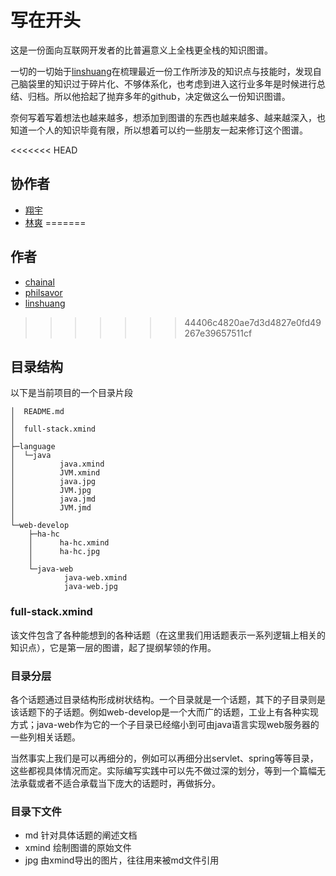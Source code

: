 # 写在开头
这是一份面向互联网开发者的比普遍意义上全栈更全栈的知识图谱。

一切的一切始于[linshuang](https://github.com/linshuang)在梳理最近一份工作所涉及的知识点与技能时，发现自己脑袋里的知识过于碎片化、不够体系化，也考虑到进入这行业多年是时候进行总结、归档。所以他拾起了抛弃多年的github，决定做这么一份知识图谱。

奈何写着写着想法也越来越多，想添加到图谱的东西也越来越多、越来越深入，也知道一个人的知识毕竟有限，所以想着可以约一些朋友一起来修订这个图谱。

<<<<<<< HEAD
## 协作者
- [翔宇](https://github.com/philsavor)
- [林爽](https://github.com/linshuang)
=======
## 作者
- [chainal](https://github.com/chainal)
- [philsavor](https://github.com/philsavor)
- [linshuang](https://github.com/linshuang)
>>>>>>> 44406c4820ae7d3d4827e0fd49267e39657511cf

## 目录结构
以下是当前项目的一个目录片段
```
│  README.md
│
│  full-stack.xmind
│
├─language
│  └─java
│          java.xmind
│          JVM.xmind
│          java.jpg
│          JVM.jpg
│          java.jmd
│          JVM.jmd
│
└─web-develop
    ├─ha-hc
    │      ha-hc.xmind
    │      ha-hc.jpg
    │
    └─java-web
            java-web.xmind
            java-web.jpg
```

### full-stack.xmind
该文件包含了各种能想到的各种话题（在这里我们用话题表示一系列逻辑上相关的知识点），它是第一层的图谱，起了提纲挈领的作用。

### 目录分层
各个话题通过目录结构形成树状结构。一个目录就是一个话题，其下的子目录则是该话题下的子话题。例如web-develop是一个大而广的话题，工业上有各种实现方式；java-web作为它的一个子目录已经缩小到可由java语言实现web服务器的一些列相关话题。

当然事实上我们是可以再细分的，例如可以再细分出servlet、spring等等目录，这些都视具体情况而定。实际编写实践中可以先不做过深的划分，等到一个篇幅无法承载或者不适合承载当下庞大的话题时，再做拆分。

### 目录下文件
- md 针对具体话题的阐述文档
- xmind 绘制图谱的原始文件
- jpg 由xmind导出的图片，往往用来被md文件引用


